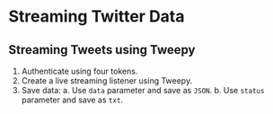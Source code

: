 # Streaming Twitter Data

## Streaming Tweets using Tweepy
1. Authenticate using four tokens.
2. Create a live streaming listener using Tweepy.
3. Save data:
	a. Use `data` parameter and save as `JSON`.
	b. Use `status` parameter and save as `txt`.